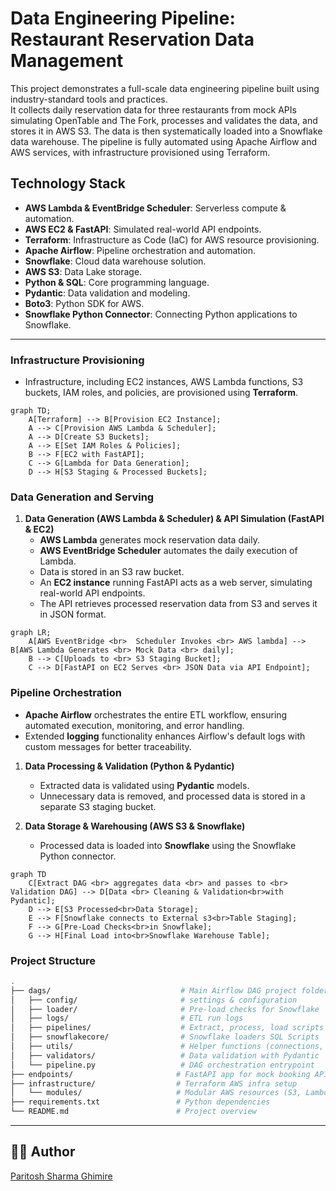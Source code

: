 
# Data Engineering Pipeline: Restaurant Reservation Data Management

This project demonstrates a full-scale data engineering pipeline built using industry-standard tools and practices.  
It collects daily reservation data for three restaurants from mock APIs simulating OpenTable and The Fork, processes and validates the data, and stores it in AWS S3. The data is then systematically loaded into a Snowflake data warehouse. The pipeline is fully automated using Apache Airflow and AWS services, with infrastructure provisioned using Terraform.

## Technology Stack

- **AWS Lambda & EventBridge Scheduler**: Serverless compute & automation.
- **AWS EC2 & FastAPI**: Simulated real-world API endpoints.
- **Terraform**: Infrastructure as Code (IaC) for AWS resource provisioning.
- **Apache Airflow**: Pipeline orchestration and automation.
- **Snowflake**: Cloud data warehouse solution.
- **AWS S3**: Data Lake storage.
- **Python & SQL**: Core programming language.
- **Pydantic**: Data validation and modeling.
- **Boto3**: Python SDK for AWS.
- **Snowflake Python Connector**: Connecting Python applications to Snowflake.

---
### Infrastructure Provisioning
- Infrastructure, including EC2 instances, AWS Lambda functions, S3 buckets, IAM roles, and policies, are provisioned using **Terraform**.

```mermaid
graph TD;
    A[Terraform] --> B[Provision EC2 Instance];
    A --> C[Provision AWS Lambda & Scheduler];
    A --> D[Create S3 Buckets];
    A --> E[Set IAM Roles & Policies];
    B --> F[EC2 with FastAPI];
    C --> G[Lambda for Data Generation];
    D --> H[S3 Staging & Processed Buckets];
```

### Data Generation and Serving

1. **Data Generation (AWS Lambda & Scheduler) & API Simulation (FastAPI & EC2)**
   - **AWS Lambda** generates mock reservation data daily.
   - **AWS EventBridge Scheduler** automates the daily execution of Lambda.
   - Data is stored in an S3 raw bucket.
   - An **EC2 instance** running FastAPI acts as a web server, simulating real-world API endpoints.
   - The API retrieves processed reservation data from S3 and serves it in JSON format.
  
```mermaid
graph LR;
    A[AWS EventBridge <br>  Scheduler Invokes <br> AWS lambda] --> B[AWS Lambda Generates <br> Mock Data <br> daily];
    B --> C[Uploads to <br> S3 Staging Bucket];
    C --> D[FastAPI on EC2 Serves <br> JSON Data via API Endpoint];
```

### Pipeline Orchestration
- **Apache Airflow** orchestrates the entire ETL workflow, ensuring automated execution, monitoring, and error handling.
- Extended **logging** functionality enhances Airflow's default logs with custom messages for better traceability.

1. **Data Processing & Validation (Python & Pydantic)**
   - Extracted data is validated using **Pydantic** models.
   - Unnecessary data is removed, and processed data is stored in a separate S3 staging bucket.

2. **Data Storage & Warehousing (AWS S3 & Snowflake)**
   - Processed data is loaded into **Snowflake** using the Snowflake Python connector.

```mermaid
graph TD
    C[Extract DAG <br> aggregates data <br> and passes to <br> Validation DAG] --> D[Data <br> Cleaning & Validation<br>with Pydantic];
    D --> E[S3 Processed<br>Data Storage];
    E --> F[Snowflake connects to External s3<br>Table Staging];
    F --> G[Pre-Load Checks<br>in Snowflake];
    G --> H[Final Load into<br>Snowflake Warehouse Table];
```

### Project Structure 

```bash
.
├── dags/                             # Main Airflow DAG project folder
│   ├── config/                       # settings & configuration
│   ├── loader/                       # Pre-load checks for Snowflake
│   ├── logs/                         # ETL run logs
│   ├── pipelines/                    # Extract, process, load scripts
│   ├── snowflakecore/                # Snowflake loaders SQL Scripts
│   ├── utils/                        # Helper functions (connections, checks)
│   ├── validators/                   # Data validation with Pydantic                 
│   └── pipeline.py                   # DAG orchestration entrypoint
├── endpoints/                       # FastAPI app for mock booking APIs
├── infrastructure/                  # Terraform AWS infra setup
│   └── modules/                     # Modular AWS resources (S3, Lambda, etc.)
├── requirements.txt                 # Python dependencies
└── README.md                        # Project overview
```

---

## 👨‍💻 Author

[Paritosh Sharma Ghimire](https://www.linkedin.com/in/psgpyc/)



